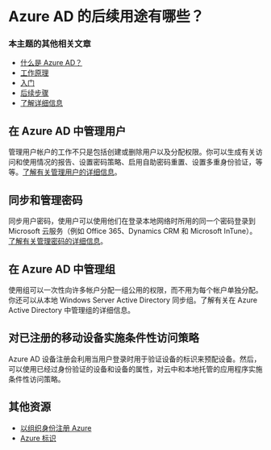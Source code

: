 <properties 
	pageTitle="Azure Active Directory 的后续用途有哪些？"
	description="高级任务，例如使用 Azure Active Directory 管理密码、管理用户、管理组以及进行条件性访问"
	services="active-directory"
	documentationCenter=""
	authors="curtand"
	manager="stevenpo"
	editor=""/>

<tags 
       ms.service="active-directory" 
	ms.date="05/16/2016"
       wacn.date="06/27/2016"/>

# Azure AD 的后续用途有哪些？

### 本主题的其他相关文章
- [什么是 Azure AD？](/documentation/articles/active-directory-whatis/)
- [工作原理](/documentation/articles/active-directory-works/)
- [入门](/documentation/articles/active-directory-get-started/)
- [后续步骤](/documentation/articles/active-directory-next-steps/)
- [了解详细信息](/documentation/articles/active-directory-learn-map/)

## 在 Azure AD 中管理用户
管理用户帐户的工作不只是包括创建或删除用户以及分配权限。你可以生成有关访问和使用情况的报告、设置密码策略、启用自助密码重置、设置多重身份验证，等等。[了解有关管理用户的详细信息](/documentation/articles/active-directory-create-users/)。

## 同步和管理密码
同步用户密码，使用户可以使用他们在登录本地网络时所用的同一个密码登录到 Microsoft 云服务（例如 Office 365、Dynamics CRM 和 Microsoft InTune）。[了解有关管理密码的详细信息](/documentation/articles/active-directory-manage-passwords/)。

## 在 Azure AD 中管理组
使用组可以一次性向许多帐户分配一组公用的权限，而不用为每个帐户单独分配。你还可以从本地 Windows Server Active Directory 同步组。了解有关在 Azure Active Directory 中管理组的详细信息。

## 对已注册的移动设备实施条件性访问策略
Azure AD 设备注册会利用当用户登录时用于验证设备的标识来预配设备。然后，可以使用已经过身份验证的设备和设备的属性，对云中和本地托管的应用程序实施条件性访问策略。


## 其他资源

* [以组织身份注册 Azure](/documentation/articles/sign-up-organization/)
* [Azure 标识](/documentation/articles/fundamentals-identity/)



<!---HONumber=Mooncake_0620_2016-->